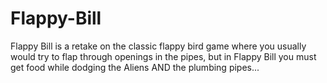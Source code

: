 # Flappy-Bill
Flappy Bill is a retake on the classic flappy bird game where you usually would try to flap through openings in the pipes, but in Flappy Bill you must get food while dodging the Aliens AND the plumbing pipes...

